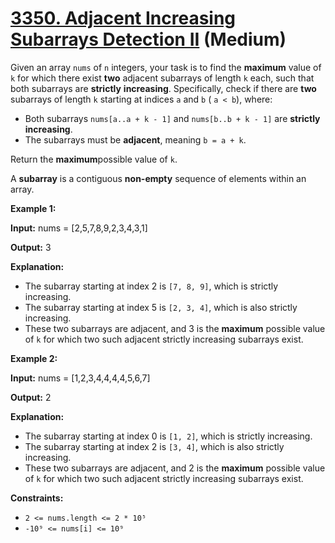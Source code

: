 # [3350. Adjacent Increasing Subarrays Detection II][link] (Medium)

[link]: https://leetcode.com/problems/adjacent-increasing-subarrays-detection-ii/

Given an array `nums` of `n` integers, your task is to find the **maximum** value of `k` for which
there exist **two** adjacent subarrays of length `k` each, such that both subarrays are **strictly**
**increasing**. Specifically, check if there are **two** subarrays of length `k` starting at indices
`a` and `b` ( `a < b`), where:

- Both subarrays `nums[a..a + k - 1]` and `nums[b..b + k - 1]` are **strictly increasing**.
- The subarrays must be **adjacent**, meaning `b = a + k`.

Return the **maximum**possible value of `k`.

A **subarray** is a contiguous **non-empty** sequence of elements within an array.

**Example 1:**

**Input:** nums = \[2,5,7,8,9,2,3,4,3,1\]

**Output:** 3

**Explanation:**

- The subarray starting at index 2 is `[7, 8, 9]`, which is strictly increasing.
- The subarray starting at index 5 is `[2, 3, 4]`, which is also strictly increasing.
- These two subarrays are adjacent, and 3 is the **maximum** possible value of `k` for which two such
adjacent strictly increasing subarrays exist.

**Example 2:**

**Input:** nums = \[1,2,3,4,4,4,4,5,6,7\]

**Output:** 2

**Explanation:**

- The subarray starting at index 0 is `[1, 2]`, which is strictly increasing.
- The subarray starting at index 2 is `[3, 4]`, which is also strictly increasing.
- These two subarrays are adjacent, and 2 is the **maximum** possible value of `k` for which two such
adjacent strictly increasing subarrays exist.

**Constraints:**

- `2 <= nums.length <= 2 * 10⁵`
- `-10⁹ <= nums[i] <= 10⁹`
